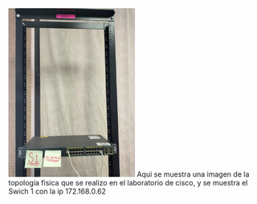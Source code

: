 
<img src="imagenes/Topologiafisica.jpg" width="50%" height="auto">
Aqui se muestra una imagen de la topología fisica que se realizo en el laboratorio de cisco, y se muestra el Swich 1 con la ip 172.168.0.62
